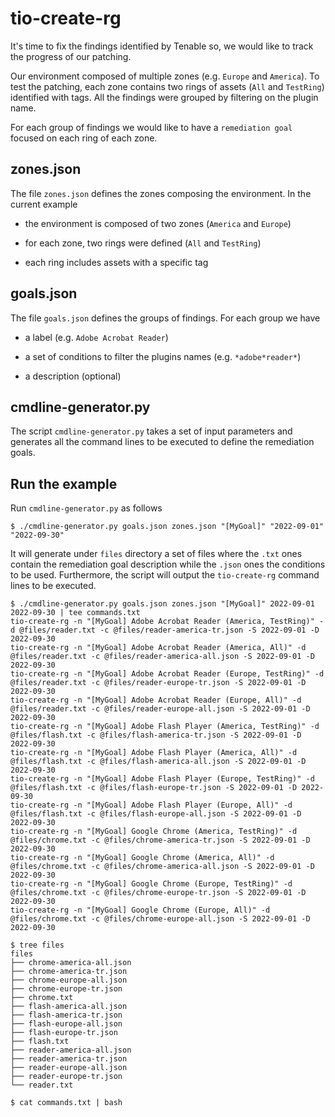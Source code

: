 # tio-create-rg

It's time to fix the findings identified by Tenable so, we would like to track the progress of our patching.

Our environment composed of multiple zones (e.g. `Europe` and `America`).
To test the patching, each zone contains two rings of assets (`All` and `TestRing`) identified with tags.
All the findings were grouped by filtering on the plugin name.

For each group of findings we would like to have a `remediation goal` focused on each ring of each zone.

## zones.json

The file `zones.json` defines the zones composing the environment. In the current example

* the environment is composed of two zones (`America` and `Europe`)

* for each zone, two rings were defined (`All` and `TestRing`)

* each ring includes assets with a specific tag

## goals.json

The file `goals.json` defines the groups of findings. For each group we have

* a label (e.g. `Adobe Acrobat Reader`)

* a set of conditions to filter the plugins names (e.g. `*adobe*reader*`)

* a description (optional)

## cmdline-generator.py

The script `cmdline-generator.py` takes a set of input parameters and generates all the command lines to be executed to define the remediation goals.

## Run the example

Run `cmdline-generator.py` as follows

~~~
$ ./cmdline-generator.py goals.json zones.json "[MyGoal]" "2022-09-01" "2022-09-30"
~~~

It will generate under `files` directory a set of files where the `.txt` ones contain the remediation goal description while the `.json` ones the conditions to be used. Furthermore, the script will output the `tio-create-rg` command lines to be executed.

~~~
$ ./cmdline-generator.py goals.json zones.json "[MyGoal]" 2022-09-01 2022-09-30 | tee commands.txt
tio-create-rg -n "[MyGoal] Adobe Acrobat Reader (America, TestRing)" -d @files/reader.txt -c @files/reader-america-tr.json -S 2022-09-01 -D 2022-09-30
tio-create-rg -n "[MyGoal] Adobe Acrobat Reader (America, All)" -d @files/reader.txt -c @files/reader-america-all.json -S 2022-09-01 -D 2022-09-30
tio-create-rg -n "[MyGoal] Adobe Acrobat Reader (Europe, TestRing)" -d @files/reader.txt -c @files/reader-europe-tr.json -S 2022-09-01 -D 2022-09-30
tio-create-rg -n "[MyGoal] Adobe Acrobat Reader (Europe, All)" -d @files/reader.txt -c @files/reader-europe-all.json -S 2022-09-01 -D 2022-09-30
tio-create-rg -n "[MyGoal] Adobe Flash Player (America, TestRing)" -d @files/flash.txt -c @files/flash-america-tr.json -S 2022-09-01 -D 2022-09-30
tio-create-rg -n "[MyGoal] Adobe Flash Player (America, All)" -d @files/flash.txt -c @files/flash-america-all.json -S 2022-09-01 -D 2022-09-30
tio-create-rg -n "[MyGoal] Adobe Flash Player (Europe, TestRing)" -d @files/flash.txt -c @files/flash-europe-tr.json -S 2022-09-01 -D 2022-09-30
tio-create-rg -n "[MyGoal] Adobe Flash Player (Europe, All)" -d @files/flash.txt -c @files/flash-europe-all.json -S 2022-09-01 -D 2022-09-30
tio-create-rg -n "[MyGoal] Google Chrome (America, TestRing)" -d @files/chrome.txt -c @files/chrome-america-tr.json -S 2022-09-01 -D 2022-09-30
tio-create-rg -n "[MyGoal] Google Chrome (America, All)" -d @files/chrome.txt -c @files/chrome-america-all.json -S 2022-09-01 -D 2022-09-30
tio-create-rg -n "[MyGoal] Google Chrome (Europe, TestRing)" -d @files/chrome.txt -c @files/chrome-europe-tr.json -S 2022-09-01 -D 2022-09-30
tio-create-rg -n "[MyGoal] Google Chrome (Europe, All)" -d @files/chrome.txt -c @files/chrome-europe-all.json -S 2022-09-01 -D 2022-09-30

$ tree files
files
├── chrome-america-all.json
├── chrome-america-tr.json
├── chrome-europe-all.json
├── chrome-europe-tr.json
├── chrome.txt
├── flash-america-all.json
├── flash-america-tr.json
├── flash-europe-all.json
├── flash-europe-tr.json
├── flash.txt
├── reader-america-all.json
├── reader-america-tr.json
├── reader-europe-all.json
├── reader-europe-tr.json
└── reader.txt

$ cat commands.txt | bash
~~~
